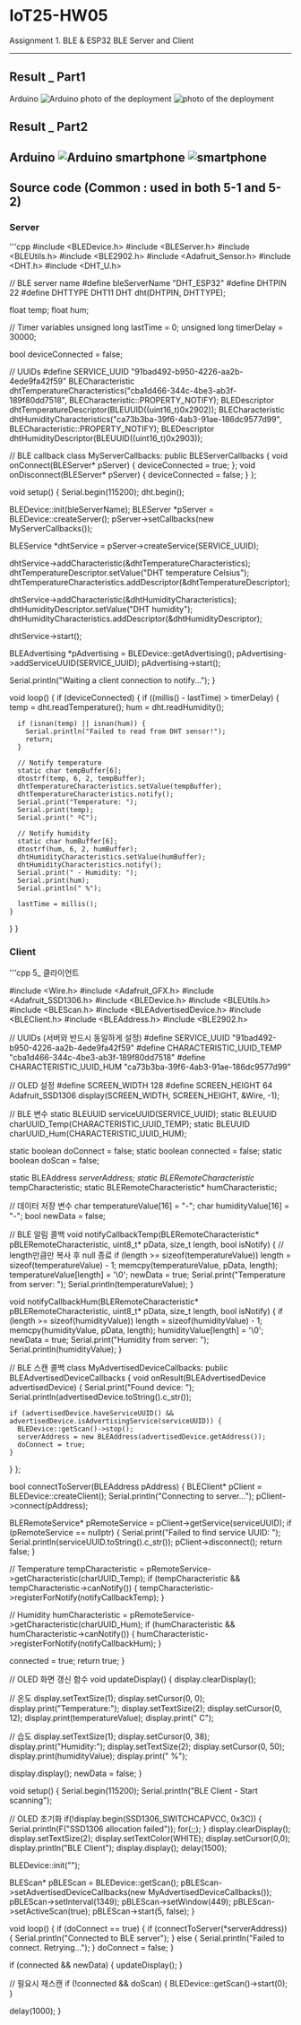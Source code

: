 # IoT25-HW05
Assignment 1. BLE & ESP32 BLE Server and Client

---

## Result _ Part1
Arduino
![Arduino](5-1_1.png)
photo of the deployment
![photo of the deployment](5-1_2.png)

## Result _ Part2
Arduino
![Arduino](5-2_1.png)
smartphone
![smartphone](5-2_2.png)
---

## Source code (Common : used in both 5-1 and 5-2)

### Server
'''cpp
#include <BLEDevice.h>
#include <BLEServer.h>
#include <BLEUtils.h>
#include <BLE2902.h>
#include <Adafruit_Sensor.h>
#include <DHT.h>
#include <DHT_U.h>

// BLE server name
#define bleServerName "DHT_ESP32"
#define DHTPIN 22
#define DHTTYPE DHT11
DHT dht(DHTPIN, DHTTYPE);

float temp;
float hum;

// Timer variables
unsigned long lastTime = 0;
unsigned long timerDelay = 30000;

bool deviceConnected = false;

// UUIDs
#define SERVICE_UUID "91bad492-b950-4226-aa2b-4ede9fa42f59"
BLECharacteristic dhtTemperatureCharacteristics("cba1d466-344c-4be3-ab3f-189f80dd7518", BLECharacteristic::PROPERTY_NOTIFY);
BLEDescriptor dhtTemperatureDescriptor(BLEUUID((uint16_t)0x2902));
BLECharacteristic dhtHumidityCharacteristics("ca73b3ba-39f6-4ab3-91ae-186dc9577d99", BLECharacteristic::PROPERTY_NOTIFY);
BLEDescriptor dhtHumidityDescriptor(BLEUUID((uint16_t)0x2903));

// BLE callback
class MyServerCallbacks: public BLEServerCallbacks {
  void onConnect(BLEServer* pServer) {
    deviceConnected = true;
  };
  void onDisconnect(BLEServer* pServer) {
    deviceConnected = false;
  }
};

void setup() {
  Serial.begin(115200);
  dht.begin();

  BLEDevice::init(bleServerName);
  BLEServer *pServer = BLEDevice::createServer();
  pServer->setCallbacks(new MyServerCallbacks());

  BLEService *dhtService = pServer->createService(SERVICE_UUID);

  dhtService->addCharacteristic(&dhtTemperatureCharacteristics);
  dhtTemperatureDescriptor.setValue("DHT temperature Celsius");
  dhtTemperatureCharacteristics.addDescriptor(&dhtTemperatureDescriptor);

  dhtService->addCharacteristic(&dhtHumidityCharacteristics);
  dhtHumidityDescriptor.setValue("DHT humidity");
  dhtHumidityCharacteristics.addDescriptor(&dhtHumidityDescriptor);

  dhtService->start();

  BLEAdvertising *pAdvertising = BLEDevice::getAdvertising();
  pAdvertising->addServiceUUID(SERVICE_UUID);
  pAdvertising->start();

  Serial.println("Waiting a client connection to notify...");
}

void loop() {
  if (deviceConnected) {
    if ((millis() - lastTime) > timerDelay) {
      temp = dht.readTemperature();
      hum = dht.readHumidity();

      if (isnan(temp) || isnan(hum)) {
        Serial.println("Failed to read from DHT sensor!");
        return;
      }

      // Notify temperature
      static char tempBuffer[6];
      dtostrf(temp, 6, 2, tempBuffer);
      dhtTemperatureCharacteristics.setValue(tempBuffer);
      dhtTemperatureCharacteristics.notify();
      Serial.print("Temperature: ");
      Serial.print(temp);
      Serial.print(" ºC");

      // Notify humidity
      static char humBuffer[6];
      dtostrf(hum, 6, 2, humBuffer);
      dhtHumidityCharacteristics.setValue(humBuffer);
      dhtHumidityCharacteristics.notify();
      Serial.print(" - Humidity: ");
      Serial.print(hum);
      Serial.println(" %");

      lastTime = millis();
    }
  }
}

### Client
'''cpp
5_ 클라이언트

#include <Wire.h>
#include <Adafruit_GFX.h>
#include <Adafruit_SSD1306.h>
#include <BLEDevice.h>
#include <BLEUtils.h>
#include <BLEScan.h>
#include <BLEAdvertisedDevice.h>
#include <BLEClient.h>
#include <BLEAddress.h>
#include <BLE2902.h>

// UUIDs (서버와 반드시 동일하게 설정)
#define SERVICE_UUID                "91bad492-b950-4226-aa2b-4ede9fa42f59"
#define CHARACTERISTIC_UUID_TEMP    "cba1d466-344c-4be3-ab3f-189f80dd7518"
#define CHARACTERISTIC_UUID_HUM     "ca73b3ba-39f6-4ab3-91ae-186dc9577d99"

// OLED 설정
#define SCREEN_WIDTH 128
#define SCREEN_HEIGHT 64
Adafruit_SSD1306 display(SCREEN_WIDTH, SCREEN_HEIGHT, &Wire, -1);

// BLE 변수
static BLEUUID serviceUUID(SERVICE_UUID);
static BLEUUID charUUID_Temp(CHARACTERISTIC_UUID_TEMP);
static BLEUUID charUUID_Hum(CHARACTERISTIC_UUID_HUM);

static boolean doConnect = false;
static boolean connected = false;
static boolean doScan = false;

static BLEAddress *serverAddress;
static BLERemoteCharacteristic* tempCharacteristic;
static BLERemoteCharacteristic* humCharacteristic;

// 데이터 저장 변수
char temperatureValue[16] = "-";
char humidityValue[16] = "-";
bool newData = false;

// BLE 알림 콜백
void notifyCallbackTemp(BLERemoteCharacteristic* pBLERemoteCharacteristic,
                        uint8_t* pData, size_t length, bool isNotify) {
  // length만큼만 복사 후 null 종료
  if (length >= sizeof(temperatureValue)) length = sizeof(temperatureValue) - 1;
  memcpy(temperatureValue, pData, length);
  temperatureValue[length] = '\0';
  newData = true;
  Serial.print("Temperature from server: ");
  Serial.println(temperatureValue);
}

void notifyCallbackHum(BLERemoteCharacteristic* pBLERemoteCharacteristic,
                       uint8_t* pData, size_t length, bool isNotify) {
  if (length >= sizeof(humidityValue)) length = sizeof(humidityValue) - 1;
  memcpy(humidityValue, pData, length);
  humidityValue[length] = '\0';
  newData = true;
  Serial.print("Humidity from server: ");
  Serial.println(humidityValue);
}

// BLE 스캔 콜백
class MyAdvertisedDeviceCallbacks: public BLEAdvertisedDeviceCallbacks {
  void onResult(BLEAdvertisedDevice advertisedDevice) {
    Serial.print("Found device: ");
    Serial.println(advertisedDevice.toString().c_str());

    if (advertisedDevice.haveServiceUUID() && advertisedDevice.isAdvertisingService(serviceUUID)) {
      BLEDevice::getScan()->stop();
      serverAddress = new BLEAddress(advertisedDevice.getAddress());
      doConnect = true;
    }
  }
};

bool connectToServer(BLEAddress pAddress) {
  BLEClient*  pClient  = BLEDevice::createClient();
  Serial.println("Connecting to server...");
  pClient->connect(pAddress);

  BLERemoteService* pRemoteService = pClient->getService(serviceUUID);
  if (pRemoteService == nullptr) {
    Serial.print("Failed to find service UUID: ");
    Serial.println(serviceUUID.toString().c_str());
    pClient->disconnect();
    return false;
  }

  // Temperature
  tempCharacteristic = pRemoteService->getCharacteristic(charUUID_Temp);
  if (tempCharacteristic && tempCharacteristic->canNotify()) {
    tempCharacteristic->registerForNotify(notifyCallbackTemp);
  }

  // Humidity
  humCharacteristic = pRemoteService->getCharacteristic(charUUID_Hum);
  if (humCharacteristic && humCharacteristic->canNotify()) {
    humCharacteristic->registerForNotify(notifyCallbackHum);
  }

  connected = true;
  return true;
}

// OLED 화면 갱신 함수
void updateDisplay() {
  display.clearDisplay();

  // 온도
  display.setTextSize(1);
  display.setCursor(0, 0);
  display.print("Temperature:");
  display.setTextSize(2);
  display.setCursor(0, 12);
  display.print(temperatureValue);
  display.print(" C");

  // 습도
  display.setTextSize(1);
  display.setCursor(0, 38);
  display.print("Humidity:");
  display.setTextSize(2);
  display.setCursor(0, 50);
  display.print(humidityValue);
  display.print(" %");

  display.display();
  newData = false;
}

void setup() {
  Serial.begin(115200);
  Serial.println("BLE Client - Start scanning");

  // OLED 초기화
  if(!display.begin(SSD1306_SWITCHCAPVCC, 0x3C)) {
    Serial.println(F("SSD1306 allocation failed"));
    for(;;);
  }
  display.clearDisplay();
  display.setTextSize(2);
  display.setTextColor(WHITE);
  display.setCursor(0,0);
  display.println("BLE Client");
  display.display();
  delay(1500);

  BLEDevice::init("");

  BLEScan* pBLEScan = BLEDevice::getScan();
  pBLEScan->setAdvertisedDeviceCallbacks(new MyAdvertisedDeviceCallbacks());
  pBLEScan->setInterval(1349);
  pBLEScan->setWindow(449);
  pBLEScan->setActiveScan(true);
  pBLEScan->start(5, false);
}

void loop() {
  if (doConnect == true) {
    if (connectToServer(*serverAddress)) {
      Serial.println("Connected to BLE server");
    } else {
      Serial.println("Failed to connect. Retrying...");
    }
    doConnect = false;
  }

  if (connected && newData) {
    updateDisplay();
  }

  // 필요시 재스캔
  if (!connected && doScan) {
    BLEDevice::getScan()->start(0);
  }

  delay(1000);
}
